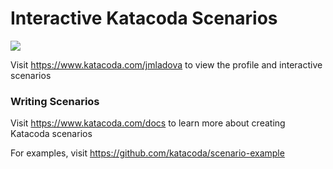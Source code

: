 # Interactive Katacoda Scenarios

[![](http://shields.katacoda.com/katacoda/jmladova/count.svg)](https://www.katacoda.com/jmladova "Get your profile on Katacoda.com")

Visit https://www.katacoda.com/jmladova to view the profile and interactive scenarios

### Writing Scenarios
Visit https://www.katacoda.com/docs to learn more about creating Katacoda scenarios

For examples, visit https://github.com/katacoda/scenario-example
